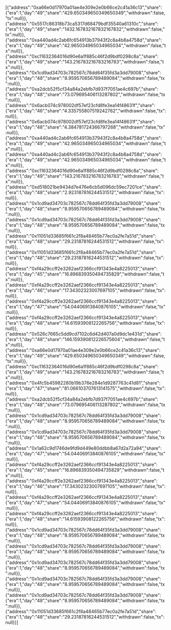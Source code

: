 [{"address":"0xa66e0d17970a01ae4e309e2e0b66ce2c41a36c13","share":{"era":1,"day":"49","share":"429.650349650349650349","withdrawn":false,"tx":null}},{"address":"0x5517c86318b73ca5317d68479bdf35540a61310c","share":{"era":1,"day":"49","share":"1432.167832167832167832","withdrawn":false,"tx":null}},{"address":"0xa440ad4c2ab6fc654913b37943f2c8a4b8a4758d","share":{"era":1,"day":"49","share":"42.965034965034965034","withdrawn":false,"tx":null}},{"address":"0xc11632364016d90e6a1f885c46f2d9bdf0298c8a","share":{"era":1,"day":"49","share":"143.216783216783216783","withdrawn":false,"tx":null}},{"address":"0x1cd9ad34703c782567c78dd64f35fd3a3dd79008","share":{"era":1,"day":"48","share":"8.959570656789489084","withdrawn":false,"tx":null}},{"address":"0xa2dcb52f5cf34a84a2ebfb7d937f7051ae4c697b","share":{"era":1,"day":"48","share":"73.079695406113287802","withdrawn":false,"tx":null}},{"address":"0x6acb074c978002df57ef23cfd8fe3ea14f48631f","share":{"era":1,"day":"46","share":"4.335755807519242762","withdrawn":false,"tx":null}},{"address":"0x6acb074c978002df57ef23cfd8fe3ea14f48631f","share":{"era":1,"day":"48","share":"4.384781724366797268","withdrawn":false,"tx":null}},{"address":"0xa440ad4c2ab6fc654913b37943f2c8a4b8a4758d","share":{"era":1,"day":"49","share":"42.965034965034965034","withdrawn":false,"tx":null}},{"address":"0xa440ad4c2ab6fc654913b37943f2c8a4b8a4758d","share":{"era":1,"day":"49","share":"42.965034965034965034","withdrawn":false,"tx":null}},{"address":"0xc11632364016d90e6a1f885c46f2d9bdf0298c8a","share":{"era":1,"day":"49","share":"143.216783216783216783","withdrawn":false,"tx":null}},{"address":"0xd518021be9434d7e476e6cb5d096dc59ec7201ce","share":{"era":1,"day":"48","share":"2.923187816244531512","withdrawn":false,"tx":null}},{"address":"0x1cd9ad34703c782567c78dd64f35fd3a3dd79008","share":{"era":1,"day":"48","share":"8.959570656789489084","withdrawn":false,"tx":null}},{"address":"0x1cd9ad34703c782567c78dd64f35fd3a3dd79008","share":{"era":1,"day":"48","share":"8.959570656789489084","withdrawn":false,"tx":null}},{"address":"0x11051d33685f661c2f8a48465b77ec0a2fe7a51d","share":{"era":1,"day":"48","share":"29.23187816244531512","withdrawn":false,"tx":null}},{"address":"0x11051d33685f661c2f8a48465b77ec0a2fe7a51d","share":{"era":1,"day":"48","share":"29.23187816244531512","withdrawn":false,"tx":null}},{"address":"0xf4a29ccff2e3262aef2366ccf91343e4a8225013","share":{"era":1,"day":"45","share":"16.896839350494735829","withdrawn":false,"tx":null}},{"address":"0xf4a29ccff2e3262aef2366ccf91343e4a8225013","share":{"era":1,"day":"46","share":"17.34302323007697105","withdrawn":false,"tx":null}},{"address":"0xf4a29ccff2e3262aef2366ccf91343e4a8225013","share":{"era":1,"day":"47","share":"54.04406913840876105","withdrawn":false,"tx":null}},{"address":"0xf4a29ccff2e3262aef2366ccf91343e4a8225013","share":{"era":1,"day":"48","share":"14.61593908122265756","withdrawn":false,"tx":null}},{"address":"0x526c7665c5dd9cd7102c6d42d407a0d9dc1e431d","share":{"era":1,"day":"48","share":"146.159390812226575604","withdrawn":false,"tx":null}},{"address":"0xa66e0d17970a01ae4e309e2e0b66ce2c41a36c13","share":{"era":1,"day":"49","share":"429.650349650349650349","withdrawn":false,"tx":null}},{"address":"0xc11632364016d90e6a1f885c46f2d9bdf0298c8a","share":{"era":1,"day":"49","share":"143.216783216783216783","withdrawn":false,"tx":null}},{"address":"0x4fc5b45982280b19b376e284e1d9287763c41d81","share":{"era":1,"day":"47","share":"81.066103707613141575","withdrawn":false,"tx":null}},{"address":"0xa2dcb52f5cf34a84a2ebfb7d937f7051ae4c697b","share":{"era":1,"day":"48","share":"73.079695406113287802","withdrawn":false,"tx":null}},{"address":"0x1cd9ad34703c782567c78dd64f35fd3a3dd79008","share":{"era":1,"day":"48","share":"8.959570656789489084","withdrawn":false,"tx":null}},{"address":"0x1cd9ad34703c782567c78dd64f35fd3a3dd79008","share":{"era":1,"day":"48","share":"8.959570656789489084","withdrawn":false,"tx":null}},{"address":"0x1a62c9d1746de9fd9d449e80ddbb8a67d2a72a94","share":{"era":1,"day":"47","share":"54.04406913840876105","withdrawn":false,"tx":null}},{"address":"0xf4a29ccff2e3262aef2366ccf91343e4a8225013","share":{"era":1,"day":"45","share":"16.896839350494735829","withdrawn":false,"tx":null}},{"address":"0xf4a29ccff2e3262aef2366ccf91343e4a8225013","share":{"era":1,"day":"46","share":"17.34302323007697105","withdrawn":false,"tx":null}},{"address":"0xf4a29ccff2e3262aef2366ccf91343e4a8225013","share":{"era":1,"day":"47","share":"54.04406913840876105","withdrawn":false,"tx":null}},{"address":"0xf4a29ccff2e3262aef2366ccf91343e4a8225013","share":{"era":1,"day":"48","share":"14.61593908122265756","withdrawn":false,"tx":null}},{"address":"0x1cd9ad34703c782567c78dd64f35fd3a3dd79008","share":{"era":1,"day":"48","share":"8.959570656789489084","withdrawn":false,"tx":null}},{"address":"0x1cd9ad34703c782567c78dd64f35fd3a3dd79008","share":{"era":1,"day":"48","share":"8.959570656789489084","withdrawn":false,"tx":null}},{"address":"0x1cd9ad34703c782567c78dd64f35fd3a3dd79008","share":{"era":1,"day":"48","share":"8.959570656789489084","withdrawn":false,"tx":null}},{"address":"0x1cd9ad34703c782567c78dd64f35fd3a3dd79008","share":{"era":1,"day":"48","share":"8.959570656789489084","withdrawn":false,"tx":null}},{"address":"0x1cd9ad34703c782567c78dd64f35fd3a3dd79008","share":{"era":1,"day":"48","share":"8.959570656789489084","withdrawn":false,"tx":null}},{"address":"0x11051d33685f661c2f8a48465b77ec0a2fe7a51d","share":{"era":1,"day":"48","share":"29.23187816244531512","withdrawn":false,"tx":null}}]